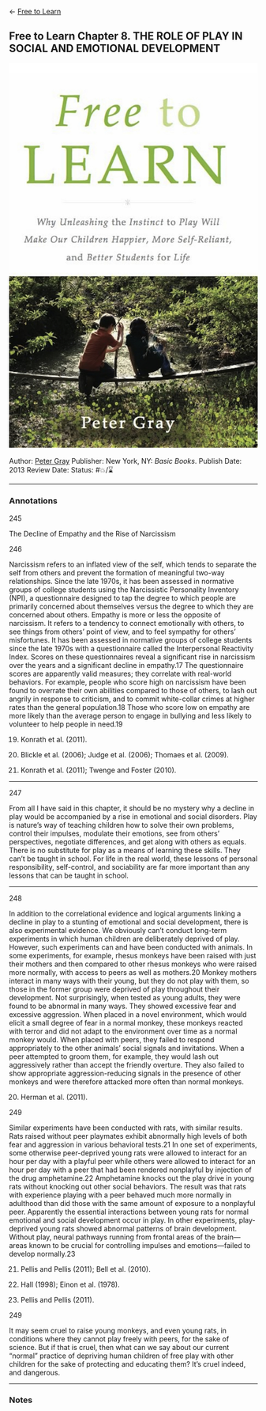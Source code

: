 \<- [Free to Learn](Free%20to%20Learn.md)

## Free to Learn Chapter 8. THE ROLE OF PLAY IN SOCIAL AND EMOTIONAL DEVELOPMENT

[ ![150](%E2%9A%99%EF%B8%8F%20Tools/%F0%9F%93%B8%20Images/3389A08B-C5E5-4A51-8423-32D35046EF34.jpeg) ](https://www.amazon.com/gp/aw/d/B00B3M3KZG/ref=tmm_kin_swatch_0?ie=UTF8&qid=1673049887&sr=8-1)

Author: [Peter Gray]()
Publisher: New York, NY: *Basic Books*.
Publish Date: 2013
Review Date:
Status: #💥/⌛️ 

---

### Annotations

245

The Decline of Empathy and the Rise of Narcissism

246

Narcissism refers to an inflated view of the self, which tends to separate the self from others and prevent the formation of meaningful two-way relationships. Since the late 1970s, it has been assessed in normative groups of college students using the Narcissistic Personality Inventory (NPI), a questionnaire designed to tap the degree to which people are primarily concerned about themselves versus the degree to which they are concerned about others. Empathy is more or less the opposite of narcissism. It refers to a tendency to connect emotionally with others, to see things from others’ point of view, and to feel sympathy for others’ misfortunes. It has been assessed in normative groups of college students since the late 1970s with a questionnaire called the Interpersonal Reactivity Index. Scores on these questionnaires reveal a significant rise in narcissism over the years and a significant decline in empathy.17 The questionnaire scores are apparently valid measures; they correlate with real-world behaviors. For example, people who score high on narcissism have been found to overrate their own abilities compared to those of others, to lash out angrily in response to criticism, and to commit white-collar crimes at higher rates than the general population.18 Those who score low on empathy are more likely than the average person to engage in bullying and less likely to volunteer to help people in need.19

19. Konrath et al. (2011).

19. Blickle et al. (2006); Judge et al. (2006); Thomaes et al. (2009).

19. Konrath et al. (2011); Twenge and Foster (2010).

---

247

From all I have said in this chapter, it should be no mystery why a decline in play would be accompanied by a rise in emotional and social disorders. Play is nature’s way of teaching children how to solve their own problems, control their impulses, modulate their emotions, see from others’ perspectives, negotiate differences, and get along with others as equals. There is no substitute for play as a means of learning these skills. They can’t be taught in school. For life in the real world, these lessons of personal responsibility, self-control, and sociability are far more important than any lessons that can be taught in school.

---

248

In addition to the correlational evidence and logical arguments linking a decline in play to a stunting of emotional and social development, there is also experimental evidence. We obviously can’t conduct long-term experiments in which human children are deliberately deprived of play. However, such experiments can and have been conducted with animals. In some experiments, for example, rhesus monkeys have been raised with just their mothers and then compared to other rhesus monkeys who were raised more normally, with access to peers as well as mothers.20 Monkey mothers interact in many ways with their young, but they do not play with them, so those in the former group were deprived of play throughout their development. Not surprisingly, when tested as young adults, they were found to be abnormal in many ways. They showed excessive fear and excessive aggression. When placed in a novel environment, which would elicit a small degree of fear in a normal monkey, these monkeys reacted with terror and did not adapt to the environment over time as a normal monkey would. When placed with peers, they failed to respond appropriately to the other animals’ social signals and invitations. When a peer attempted to groom them, for example, they would lash out aggressively rather than accept the friendly overture. They also failed to show appropriate aggression-reducing signals in the presence of other monkeys and were therefore attacked more often than normal monkeys.

20. Herman et al. (2011).

249

Similar experiments have been conducted with rats, with similar results. Rats raised without peer playmates exhibit abnormally high levels of both fear and aggression in various behavioral tests.21 In one set of experiments, some otherwise peer-deprived young rats were allowed to interact for an hour per day with a playful peer while others were allowed to interact for an hour per day with a peer that had been rendered nonplayful by injection of the drug amphetamine.22 Amphetamine knocks out the play drive in young rats without knocking out other social behaviors. The result was that rats with experience playing with a peer behaved much more normally in adulthood than did those with the same amount of exposure to a nonplayful peer. Apparently the essential interactions between young rats for normal emotional and social development occur in play. In other experiments, play-deprived young rats showed abnormal patterns of brain development. Without play, neural pathways running from frontal areas of the brain—areas known to be crucial for controlling impulses and emotions—failed to develop normally.23

21. Pellis and Pellis (2011); Bell et al. (2010).

21. Hall (1998); Einon et al. (1978).

21. Pellis and Pellis (2011).

249

It may seem cruel to raise young monkeys, and even young rats, in conditions where they cannot play freely with peers, for the sake of science. But if that is cruel, then what can we say about our current “normal” practice of depriving human children of free play with other children for the sake of protecting and educating them? It’s cruel indeed, and dangerous.

---

### Notes
